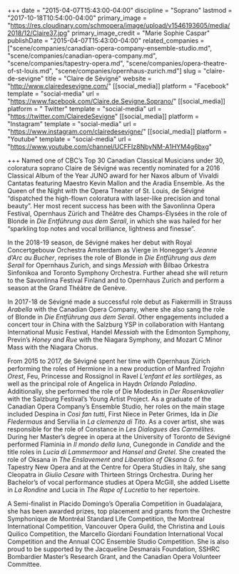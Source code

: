 +++
date = "2015-04-07T15:43:00-04:00"
discipline = "Soprano"
lastmod = "2017-10-18T10:54:00-04:00"
primary_image = "https://res.cloudinary.com/schmopera/image/upload/v1546193605/media/2018/12/Claire37.jpg"
primary_image_credit = "Marie Sophie Caspar"
publishDate = "2015-04-07T15:43:00-04:00"
related_companies = ["scene/companies/canadian-opera-company-ensemble-studio.md", "scene/companies/canadian-opera-company.md", "scene/companies/tapestry-opera.md", "scene/companies/opera-theatre-of-st-louis.md", "scene/companies/opernhaus-zurich.md"]
slug = "claire-de-sevigne"
title = "Claire de Sévigné"
website = "http://www.clairedesevigne.com/"
[[social_media]]
platform = "Facebook"
template = "social-media"
url = "https://www.facebook.com/Claire.de.Sevigne.Soprano/"
[[social_media]]
platform = " Twitter"
template = "social-media"
url = "https://twitter.com/ClairedeSevigne"
[[social_media]]
platform = "Instagram"
template = "social-media"
url = "https://www.instagram.com/clairedesevigne/"
[[social_media]]
platform = "Youtube"
template = "social-media"
url = "https://www.youtube.com/channel/UCFFIz8NbyNM-A1HYM4g6bxg"

+++
Named one of CBC’s Top 30 Canadian Classical Musicians under 30, coloratura soprano Claire de Sévigné was recently nominated for a 2016 Classical Album of the Year JUNO award for her Naxos album of Vivaldi Cantatas featuring Maestro Kevin Mallon and the Aradia Ensemble. As the Queen of the Night with the Opera Theater of St. Louis, de Sévigné “dispatched the high-flown coloratura with laser-like precision and tonal beauty”. Her most recent success has been with the Savonlinna Opera Festival, Opernhaus Zürich and Théâtre des Champs-Élysées in the role of Blonde in _Die Entführung aus dem Serail_, in which she was hailed for her “sparkling top notes and vocal brilliance, lightness and finesse”.

In the 2018-19 season, de Sévigné makes her debut with Royal Concertgebouw Orchestra Amsterdam as Vierge in Honegger’s _Jeanne d’Arc au Bucher_, reprises the role of Blonde in _Die Entführung aus dem Serail_ for Opernhaus Zurich, and sings _Messiah_ with Bilbao Orkestra Sinfonikoa and Toronto Symphony Orchestra. Further ahead she will return to the Savonlinna Festival Finland and to Opernhaus Zurich and perform a season at the Grand Théâtre de Genève.

In 2017-18 de Sévigné made a successful role debut as Fiakermilli in Strauss _Arabella_ with the Canadian Opera Company, where she also sang the role of Blonde in _Die Entführung aus dem Serail_. Other engagements included a concert tour in China with the Salzburg YSP in collaboration with Hantang International Music Festival, Handel _Messiah_ with the Edmonton Symphony, Previn’s _Honey and Rue_ with the Niagara Symphony, and Mozart C Minor Mass with the Niagara Chorus.

From 2015 to 2017, de Sévigné spent her time with Opernhaus Zürich performing the roles of Hermione in a new production of Manfred _Trojahn Orest_, Feu, Princesse and Rossignol in Ravel _L’enfant et les sortilèges_, as well as the principal role of Angelica in Haydn _Orlando Paladino_. Additionally, she performed the role of Die Modestin in _Der Rosenkavalier_ with the Salzburg Festival’s Young Artist Project. As a graduate of the Canadian Opera Company’s Ensemble Studio, her roles on the main stage included Despina in _Così fan tutti_, First Niece in Peter Grimes, Ida in _Die Fledermaus_ and Servilia in _La clemenza di Tito_. As a cover artist, she was responsible for the role of Constance in _Les Dialogues des Carmélites_. During her Master’s degree in opera at the University of Toronto de Sévigné performed Flaminia in _Il mondo della luna_, Cunegonde in _Candide_ and the title roles in _Lucia di Lammermoor_ and _Hansel and Gretel_. She created the role of Oksana in _The Enslavement and Liberation of Oksana G._ for Tapestry New Opera and at the Centre for Opera Studies in Italy, she sang Cleopatra in _Giulio Cesare_ with Thirteen Strings Orchestra. During her Bachelor’s of vocal performance studies at Opera McGill, she added Lisette in _La Rondine_ and Lucia in _The Rape of Lucretia_ to her repertoire.

A Semi-finalist in Placido Domingo’s Operalia Competition in Guadalajara, she has been awarded prizes, top placement and grants from the Orchestre Symphonique de Montréal Standard Life Competition, the Montreal International Competition, Vancouver Opera Guild, the Christina and Louis Quilico Competition, the Marcello Giordani Foundation International Vocal Competition and the Annual COC Ensemble Studio Competition. She is also proud to be supported by the Jacqueline Desmarais Foundation, SSHRC Bombardier Master’s Research Grant, and the Canadian Opera Volunteer Committee.